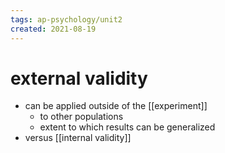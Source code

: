 ```yaml
---
tags: ap-psychology/unit2 
created: 2021-08-19
---
```


# external validity

- can be applied outside of the [[experiment]]
	- to other populations
	- extent to which results can be generalized
- versus [[internal validity]] 
